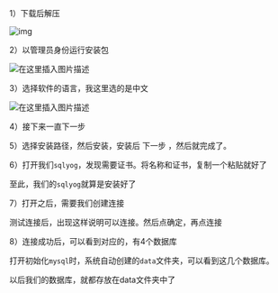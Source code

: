 1）下载后解压

![img](https://s2.loli.net/2023/07/24/s8LqB6Il9eZXgOY.png)

2）以管理员身份运行安装包

![在这里插入图片描述](https://s2.loli.net/2023/07/24/H4NpB73ywhWmcon.png)

3）选择软件的语言，我这里选的是中文

![在这里插入图片描述](https://s2.loli.net/2023/07/24/gidUnOlDNcoteJR.png)

4）接下来一直下一步

5）选择安装路径，然后安装，安装后 下一步 ，然后就完成了。

6）打开我们`sqlyog`，发现需要证书。将名称和证书，复制一个粘贴就好了


至此，我们的`sqlyog`就算是安装好了

7）打开之后，需要我们创建连接

测试连接后，出现这样说明可以连接。然后点确定，再点连接

8）连接成功后，可以看到对应的，有4个数据库

打开初始化`mysql`时，系统自动创建的`data`文件夹，可以看到这几个数据库。


以后我们的数据库，就都存放在data文件夹中了
